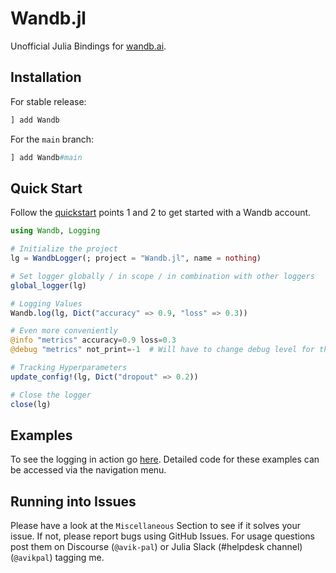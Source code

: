 # Wandb.jl

Unofficial Julia Bindings for [wandb.ai](https://wandb.ai).

## Installation

For stable release:

```julia
] add Wandb
```

For the `main` branch:

```julia
] add Wandb#main
```

## Quick Start

Follow the [quickstart](https://docs.wandb.ai/quickstart) points 1 and 2 to get started with a Wandb account.

```julia
using Wandb, Logging

# Initialize the project
lg = WandbLogger(; project = "Wandb.jl", name = nothing)

# Set logger globally / in scope / in combination with other loggers
global_logger(lg)

# Logging Values
Wandb.log(lg, Dict("accuracy" => 0.9, "loss" => 0.3))

# Even more conveniently
@info "metrics" accuracy=0.9 loss=0.3
@debug "metrics" not_print=-1  # Will have to change debug level for this to be logged

# Tracking Hyperparameters
update_config!(lg, Dict("dropout" => 0.2))

# Close the logger
close(lg)
```

## Examples

To see the logging in action go [here](https://wandb.ai/avikpal/Wandb.jl). Detailed code for
these examples can be accessed via the navigation menu.

## Running into Issues

Please have a look at the `Miscellaneous` Section to see if it solves your issue. If not,
please report bugs using GitHub Issues. For usage questions post them on Discourse
(`@avik-pal`) or Julia Slack (#helpdesk channel) (`@avikpal`) tagging me.
